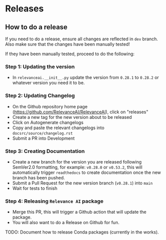 # Releases 

## How to do a release 

If you need to do a release, ensure all changes are reflected in `dev` branch. 
Also make sure that the changes have been manually tested!

If they have been manually tested, proceed to do the following: 


### Step 1: Updating the version

- In `relevanceai.__init__.py` update the version from `0.28.1` to `0.28.2` or whatever version you need it to be.

### Step 2: Updating Changelog

- On the Github repository home page (https://github.com/RelevanceAI/RelevanceAI), click on "releases"
- Create a new tag for the new version about to be released
- Click on Autogenerate changelogs
- Copy and paste the relevant changelogs into `docsrc/source/changelog.rst`
- Submit a PR into Development

### Step 3: Creating Documentation

- Create a new branch for the version you are released following SemVer2.0 formatting, for example: `v0.28.0` or `v0.53.2`, this will automatically trigger `readthedocs` to create documentation once the new branch has been pushed.
- Submit a Pull Request for the new version branch (`v0.28.1`) into `main`
- Wait for tests to finish 

### Step 4: Releasing `Relevance AI` package
- Merge this PR, this will trigger a Github action that will update the package.
- You will also want to do a Release on Github for fun.


TODO: Document how to release Conda packages (currently in the works).
